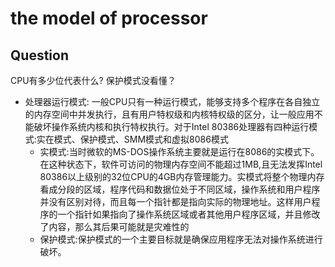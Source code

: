 # the model of processor

## Question

CPU有多少位代表什么?
保护模式没看懂？

+ 处理器运行模式:
    一般CPU只有一种运行模式，能够支持多个程序在各自独立的内存空间中并发执行，且有用户特权级和内核特权级的区分，让一般应用不能破坏操作系统内核和执行特权执行。对于Intel 80386处理器有四种运行模式:实在模式、保护模式、SMM模式和虚拟8086模式
    + 实模式:当时微软的MS-DOS操作系统主要就是运行在8086的实模式下。在这种状态下，软件可访问的物理内存空间不能超过1MB,且无法发挥Intel 80386以上级别的32位CPU的4GB内存管理能力。实模式将整个物理内存看成分段的区域，程序代码和数据位处于不同区域，操作系统和用户程序并没有区别对待，而且每一个指针都是指向实际的物理地址。这样用户程序的一个指针如果指向了操作系统区域或者其他用户程序区域，并且修改了内容，那么其后果可能就是灾难性的
    +  保护模式:保护模式的一个主要目标就是确保应用程序无法对操作系统进行破坏。